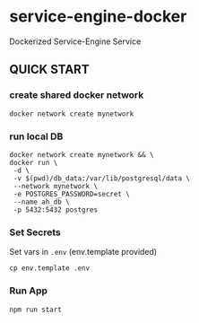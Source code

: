 # service-engine-docker
Dockerized Service-Engine Service

## QUICK START

### create shared docker network
```
docker network create mynetwork
```

### run local DB
```
docker network create mynetwork && \
docker run \
 -d \
 -v $(pwd)/db_data:/var/lib/postgresql/data \
 --network mynetwork \
 -e POSTGRES_PASSWORD=secret \
 --name ah_db \
 -p 5432:5432 postgres
```

### Set Secrets

Set vars in `.env` (env.template provided)
```
cp env.template .env
```
### Run App
```
npm run start
```